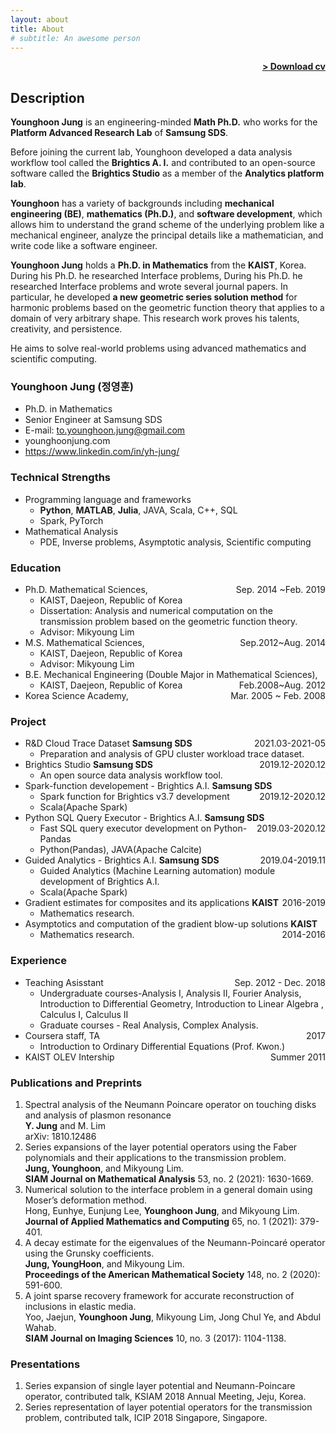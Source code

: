 ```yaml
---
layout: about
title: About
# subtitle: An awesome person
---
```


<span style="float: right; "><a href="{{ '/assets/cv_Jungyounghoon_20210703.pdf' | prepend: site.baseurl }}"><strong>> Download cv</strong></a> </span>
<br>

## Description

**Younghoon Jung** is an engineering-minded **Math Ph.D.** who works for the **Platform Advanced Research Lab** of **Samsung SDS**.

Before joining the current lab, Younghoon developed a data analysis workflow tool called the **Brightics A. I.** and contributed to an open-source software called the **Brightics Studio** as a member of the **Analytics platform lab**.

**Younghoon** has a variety of backgrounds including **mechanical engineering (BE)**, **mathematics (Ph.D.)**, and **software development**, which allows him to understand the grand scheme of the underlying problem like a mechanical engineer, analyze the principal details like a mathematician, and write code like a software engineer.

**Younghoon Jung** holds a **Ph.D. in Mathematics** from the **KAIST**, Korea. During his Ph.D. he researched Interface problems,  During his Ph.D. he researched Interface problems and wrote several journal papers. In particular, he developed **a new geometric series solution method** for harmonic problems based on the geometric function theory that applies to a domain of very arbitrary shape. This research work proves his talents, creativity, and persistence.

He aims to solve real-world problems using advanced mathematics and scientific computing.

### Younghoon Jung (정영훈)
- Ph.D. in Mathematics
- Senior Engineer at Samsung SDS 
- E-mail: to.younghoon.jung@gmail.com
- younghoonjung.com
- https://www.linkedin.com/in/yh-jung/

### Technical Strengths
- Programming language and frameworks
  - **Python**, **MATLAB**, **Julia**, JAVA, Scala, C++, SQL
  - Spark, PyTorch
- Mathematical Analysis
  - PDE, Inverse problems, Asymptotic analysis, Scientific computing

### Education
- Ph.D. Mathematical Sciences, <span style="float: right; ">Sep. 2014 ~Feb. 2019</span>
  - KAIST, Daejeon, Republic of Korea 
  - Dissertation: Analysis and numerical computation on the transmission problem based on the geometric function theory.
  - Advisor: Mikyoung Lim
- M.S. Mathematical Sciences, <span style="float: right; ">Sep.2012~Aug. 2014</span>
  - KAIST, Daejeon, Republic of Korea 
  - Advisor: Mikyoung Lim
- B.E. Mechanical Engineering (Double Major in Mathematical Sciences), <span style="float: right; ">Feb.2008~Aug. 2012</span>
  - KAIST, Daejeon, Republic of Korea 
- Korea Science Academy, <span style="float: right; ">Mar. 2005 ~ Feb. 2008</span>  

### Project
- R&D Cloud Trace Dataset **Samsung SDS** <span style="float: right; ">2021.03-2021-05</span>
  - Preparation and analysis of GPU cluster workload trace dataset.
- Brightics Studio **Samsung SDS** <span style="float: right; ">2019.12-2020.12</span>
  - An open source data analysis workflow tool.
- Spark-function developement - Brightics A.I. **Samsung SDS** <span style="float: right; ">2019.12-2020.12</span>
  - Spark function for Brightics v3.7 development
  - Scala(Apache Spark)
- Python SQL Query Executor - Brightics A.I. **Samsung SDS** <span style="float: right; ">2019.03-2020.12</span>
  - Fast SQL query executor development on Python-Pandas
  - Python(Pandas), JAVA(Apache Calcite)
- Guided Analytics - Brightics A.I. **Samsung SDS** <span style="float: right; ">2019.04-2019.11</span>
  - Guided Analytics (Machine Learning automation) module development of Brightics A.I.
  - Scala(Apache Spark)
- Gradient estimates for composites and its applications **KAIST** <span style="float: right; ">2016-2019</span>
  - Mathematics research.
- Asymptotics and computation of the gradient blow-up solutions **KAIST** <span style="float: right;">2014-2016</span>
  - Mathematics research.

### Experience
- Teaching Asisstant <span style="float: right;">Sep. 2012 - Dec. 2018</span>
  - Undergraduate courses-Analysis I, Analysis II, Fourier Analysis, Introduction to Differential Geometry, Introduction to Linear Algebra , Calculus I, Calculus II
  - Graduate courses - Real Analysis, Complex Analysis.
- Coursera staff, TA  <span style="float: right;">2017</span>
  - Introduction to Ordinary Differential Equations (Prof. Kwon.)
- KAIST OLEV Intership <span style="float: right;">Summer 2011</span>

### Publications and Preprints
1. Spectral analysis of the Neumann Poincare operator on touching disks and analysis of plasmon resonance<br>
  **Y. Jung** and M. Lim<br>
  arXiv: 1810.12486
1. Series expansions of the layer potential operators using the Faber polynomials and their applications to the transmission problem.<br>
  **Jung, Younghoon**, and Mikyoung Lim.<br>
  **SIAM Journal on Mathematical Analysis** 53, no. 2 (2021): 1630-1669.
1. Numerical solution to the interface problem in a general domain using Moser’s deformation method.<br>
  Hong, Eunhye, Eunjung Lee, **Younghoon Jung**, and Mikyoung Lim.<br>
  **Journal of Applied Mathematics and Computing** 65, no. 1 (2021): 379-401.
1. A decay estimate for the eigenvalues of the Neumann-Poincaré operator using the Grunsky coefficients.<br>
  **Jung, YoungHoon**, and Mikyoung Lim.<br>
  **Proceedings of the American Mathematical Society** 148, no. 2 (2020): 591-600.
1. A joint sparse recovery framework for accurate reconstruction of inclusions in elastic media.<br>
  Yoo, Jaejun, **Younghoon Jung**, Mikyoung Lim, Jong Chul Ye, and Abdul Wahab.<br>
  **SIAM Journal on Imaging Sciences** 10, no. 3 (2017): 1104-1138.

### Presentations
1. Series expansion of single layer potential and Neumann-Poincare operator, contributed talk, KSIAM 2018 Annual Meeting, Jeju, Korea.
2. Series representation of layer potential operators for the transmission problem, contributed talk, ICIP 2018 Singapore, Singapore.
